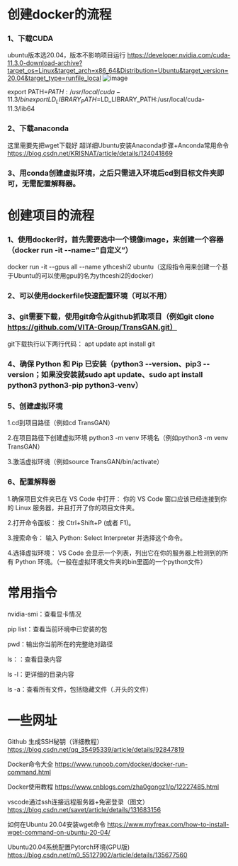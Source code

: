 # 创建docker的流程
### 1、下载CUDA
ubuntu版本选20.04，版本不影响项目运行
https://developer.nvidia.com/cuda-11.3.0-download-archive?target_os=Linux&target_arch=x86_64&Distribution=Ubuntu&target_version=20.04&target_type=runfile_local
![image](https://github.com/user-attachments/assets/b3123201-44dd-404a-823d-c99fa3621596)

export PATH=$PATH:/usr/local/cuda-11.3/bin
export LD_LIBRARY_PATH=$LD_LIBRARY_PATH:/usr/local/cuda-11.3/lib64

### 2、下载anaconda
这里需要先把wget下载好
超详细Ubuntu安装Anaconda步骤+Anconda常用命令    https://blog.csdn.net/KRISNAT/article/details/124041869

### 3、用conda创建虚拟环境，之后只需进入环境后cd到目标文件夹即可，无需配置解释器。

# 创建项目的流程
### 1、使用docker时，首先需要选中一个镜像image，来创建一个容器（docker run -it --name=”自定义”）
docker run -it --gpus all --name ythceshi2 ubuntu（这段指令用来创建一个基于Ubuntu的可以使用gpu的名为ythceshi2的docker）

### 2、可以使用dockerfile快速配置环境（可以不用）

### 3、git需要下载，使用git命令从github抓取项目（例如git clone https://github.com/VITA-Group/TransGAN.git）
git下载执行以下两行代码：
apt update
apt install git

### 4、确保 Python 和 Pip 已安装（python3 --version、pip3 --version；如果没安装就sudo apt update、sudo apt install python3 python3-pip python3-venv）

### 5、创建虚拟环境
1.cd到项目路径（例如cd TransGAN）

2.在项目路径下创建虚拟环境 python3 -m venv 环境名（例如python3 -m venv TransGAN）

3.激活虚拟环境（例如source TransGAN/bin/activate）

### 6、配置解释器
1.确保项目文件夹已在 VS Code 中打开： 你的 VS Code 窗口应该已经连接到你的 Linux 服务器，并且打开了你的项目文件夹。

2.打开命令面板： 按 Ctrl+Shift+P (或者 F1)。

3.搜索命令： 输入 Python: Select Interpreter 并选择这个命令。

4.选择虚拟环境： VS Code 会显示一个列表，列出它在你的服务器上检测到的所有 Python 环境。（一般在虚拟环境文件夹的bin里面的一个python文件）





# 常用指令
nvidia-smi：查看显卡情况

pip list：查看当前环境中已安装的包

pwd：输出你当前所在的完整绝对路径

ls：：查看目录内容

ls -l：更详细的目录内容

ls -a：查看所有文件，包括隐藏文件（.开头的文件）


# 一些网址
Github 生成SSH秘钥（详细教程）  https://blog.csdn.net/qq_35495339/article/details/92847819

Docker命令大全        https://www.runoob.com/docker/docker-run-command.html

Docker使用教程        https://www.cnblogs.com/zha0gongz1/p/12227485.html

vscode通过ssh连接远程服务器+免密登录（图文）  https://blog.csdn.net/savet/article/details/131683156

如何在Ubuntu 20.04安装wget命令      https://www.myfreax.com/how-to-install-wget-command-on-ubuntu-20-04/

Ubuntu20.04系统配置Pytorch环境(GPU版)      https://blog.csdn.net/m0_55127902/article/details/135677560





